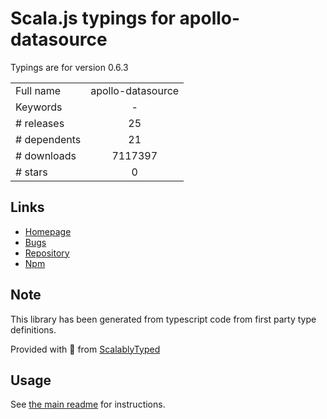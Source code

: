 
# Scala.js typings for apollo-datasource

Typings are for version 0.6.3



|                    |                 |
| ------------------ | :-------------: |
| Full name          | apollo-datasource |
| Keywords           | - |
| # releases         | 25 |
| # dependents       | 21 |
| # downloads        | 7117397 |
| # stars            | 0 |

## Links
- [Homepage](https://github.com/apollographql/apollo-server#readme)
- [Bugs](https://github.com/apollographql/apollo-server/issues)
- [Repository](https://github.com/apollographql/apollo-server)
- [Npm](https://www.npmjs.com/package/apollo-datasource)
    


## Note
This library has been generated from typescript code from first party type definitions.

Provided with :purple_heart: from [ScalablyTyped](https://github.com/oyvindberg/ScalablyTyped)

## Usage
See [the main readme](../../readme.md) for instructions.


